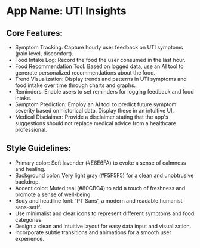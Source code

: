 # **App Name**: UTI Insights

## Core Features:

- Symptom Tracking: Capture hourly user feedback on UTI symptoms (pain level, discomfort).
- Food Intake Log: Record the food the user consumed in the last hour.
- Food Recommendation Tool: Based on logged data, use an AI tool to generate personalized recommendations about the food.
- Trend Visualization: Display trends and patterns in UTI symptoms and food intake over time through charts and graphs.
- Reminders: Enable users to set reminders for logging feedback and food intake.
- Symptom Prediction: Employ an AI tool to predict future symptom severity based on historical data.  Display these in an intuitive UI.
- Medical Disclaimer: Provide a disclaimer stating that the app's suggestions should not replace medical advice from a healthcare professional.

## Style Guidelines:

- Primary color: Soft lavender (#E6E6FA) to evoke a sense of calmness and healing.
- Background color: Very light gray (#F5F5F5) for a clean and unobtrusive backdrop.
- Accent color: Muted teal (#80CBC4) to add a touch of freshness and promote a sense of well-being. 
- Body and headline font: 'PT Sans', a modern and readable humanist sans-serif.
- Use minimalist and clear icons to represent different symptoms and food categories.
- Design a clean and intuitive layout for easy data input and visualization.
- Incorporate subtle transitions and animations for a smooth user experience.